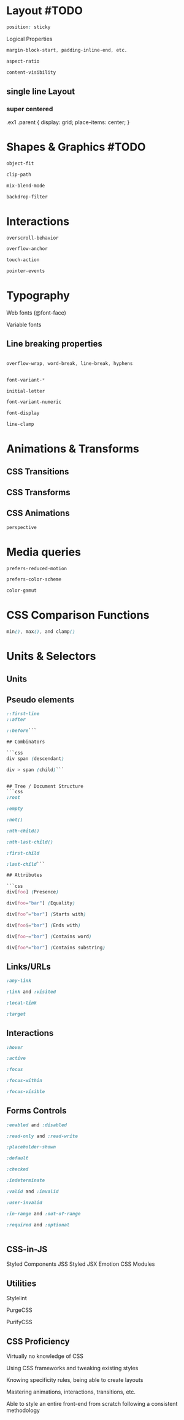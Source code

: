 

# Layout #TODO

```css
position: sticky
```

Logical Properties


```css
margin-block-start, padding-inline-end, etc.

aspect-ratio

content-visibility

```

## single line Layout

### super centered
.ex1 .parent {
  display: grid;
  place-items: center;
}





# Shapes & Graphics #TODO

```css
object-fit

clip-path

mix-blend-mode

backdrop-filter

```



# Interactions

```css
overscroll-behavior

overflow-anchor

touch-action

pointer-events


```


# Typography

Web fonts (@font-face)

Variable fonts

## Line breaking properties

```css

overflow-wrap, word-break, line-break, hyphens


font-variant-*

initial-letter

font-variant-numeric

font-display

line-clamp

```

# Animations & Transforms

## CSS Transitions

## CSS Transforms

## CSS Animations


```css
perspective


```



# Media queries

```css
prefers-reduced-motion

prefers-color-scheme

color-gamut


```

# CSS Comparison Functions

```css
min(), max(), and clamp()

```


# Units & Selectors

## Units


## Pseudo elements
```css
::first-line
::after

::before```

## Combinators

```css
div span (descendant)

div > span (child)```


## Tree / Document Structure
```css
:root

:empty

:not()

:nth-child()

:nth-last-child()

:first-child

:last-child```

## Attributes

```css
div[foo] (Presence)

div[foo="bar"] (Equality)

div[foo^="bar"] (Starts with)

div[foo$="bar"] (Ends with)

div[foo~="bar"] (Contains word)

div[foo*="bar"] (Contains substring)

```


## Links/URLs

```css
:any-link

:link and :visited

:local-link

:target

```

## Interactions
```css
:hover

:active

:focus

:focus-within

:focus-visible

```


## Forms Controls

```css
:enabled and :disabled

:read-only and :read-write

:placeholder-shown

:default

:checked

:indeterminate

:valid and :invalid

:user-invalid

:in-range and :out-of-range

:required and :optional



```


## CSS-in-JS

Styled Components
JSS
Styled JSX
Emotion
CSS Modules


## Utilities
Stylelint

PurgeCSS

PurifyCSS

## CSS Proficiency

Virtually no knowledge of CSS

Using CSS frameworks and tweaking existing styles

Knowing specificity rules, being able to create layouts

Mastering animations, interactions, transitions, etc.

Able to style an entire front-end from scratch following a consistent methodology